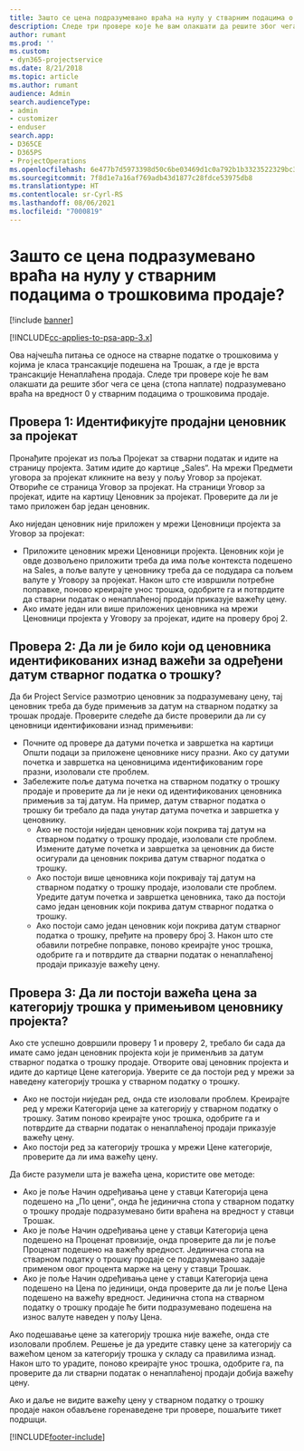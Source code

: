 ```yaml
---
title: Зашто се цена подразумевано враћа на нулу у стварним подацима о трошковима продаје?
description: Следе три провере које ће вам олакшати да решите због чега се цена подразумевано враћа на вредност 0 у стварним подацима о трошковима продаје.
author: rumant
ms.prod: ''
ms.custom:
- dyn365-projectservice
ms.date: 8/21/2018
ms.topic: article
ms.author: rumant
audience: Admin
search.audienceType:
- admin
- customizer
- enduser
search.app:
- D365CE
- D365PS
- ProjectOperations
ms.openlocfilehash: 6e477b7d5973398d50c6be03469d1c0a792b1b3323522329bc33cba755104968
ms.sourcegitcommit: 7f8d1e7a16af769adb43d1877c28fdce53975db8
ms.translationtype: HT
ms.contentlocale: sr-Cyrl-RS
ms.lasthandoff: 08/06/2021
ms.locfileid: "7000819"
---
```

# <a name="why-is-the-price-defaulting-to-zero-on-expense-sales-actuals"></a>Зашто се цена подразумевано враћа на нулу у стварним подацима о трошковима продаје?

[!include [banner](../includes/psa-now-project-operations.md)]

[!INCLUDE[cc-applies-to-psa-app-3.x](../includes/cc-applies-to-psa-app-3x.md)]

Ова најчешћа питања се односе на стварне податке о трошковима у којима је класа трансакције подешена на Трошак, а где је врста трансакције Ненаплаћена продаја. Следе три провере које ће вам олакшати да решите због чега се цена (стопа наплате) подразумевано враћа на вредност 0 у стварним подацима о трошковима продаје.

## <a name="check-1-identify-the-sales-price-list-for-project"></a>Провера 1: Идентификујте продајни ценовник за пројекат

Пронађите пројекат из поља Пројекат за стварни податак и идите на страницу пројекта. Затим идите до картице „Sales“. На мрежи Предмети уговора за пројекат кликните на везу у пољу Уговор за пројекат. Отвориће се страница Уговор за пројекат. На страници Уговор за пројекат, идите на картицу Ценовник за пројекат. Проверите да ли је тамо приложен бар један ценовник.

Ако ниједан ценовник није приложен у мрежи Ценовници пројекта за Уговор за пројекат:

- Приложите ценовник мрежи Ценовници пројекта. Ценовник који је овде дозвољено приложити треба да има поље контекста подешено на Sales, а поље валуте у ценовнику треба да се подудара са пољем валуте у Уговору за пројекат. Након што сте извршили потребне поправке, поново креирајте унос трошка, одобрите га и потврдите да стварни податак о ненаплаћеној продаји приказује важећу цену.
- Ако имате један или више приложених ценовника на мрежи Ценовници пројекта у Уговору за пројекат, идите на проверу број 2.

## <a name="check-2-are-any-of-the-price-lists-identified-above-valid-for-the-specific-date-of-the-expense-actual"></a>Провера 2: Да ли је било који од ценовника идентификованих изнад важећи за одређени датум стварног податка о трошку?

Да би Project Service размотрио ценовник за подразумевану цену, тај ценовник треба да буде примењив за датум на стварном податку за трошак продаје. Проверите следеће да бисте проверили да ли су ценовници идентификовани изнад примењиви:

- Почните од провере да датуми почетка и завршетка на картици Општи подаци за приложене ценовнике нису празни. Ако су датуми почетка и завршетка на ценовницима идентификованим горе празни, изоловали сте проблем. 
- Забележите поље датума почетка на стварном податку о трошку продаје и проверите да ли је неки од идентификованих ценовника примењив за тај датум. На пример, датум стварног податка о трошку би требало да пада унутар датума почетка и завршетка у ценовнику. 
    - Ако не постоји ниједан ценовник који покрива тај датум на стварном податку о трошку продаје, изоловали сте проблем. Измените датуме почетка и завршетка за ценовник да бисте осигурали да ценовник покрива датум стварног податка о трошку. 
    - Ако постоји више ценовника који покривају тај датум на стварном податку о трошку продаје, изоловали сте проблем. Уредите датум почетка и завршетка ценовника, тако да постоји само један ценовник који покрива датум стварног податка о трошку. 
    - Ако постоји само један ценовник који покрива датум стварног податка о трошку, пређите на проверу број 3.
Након што сте обавили потребне поправке, поново креирајте унос трошка, одобрите га и потврдите да стварни податак о ненаплаћеној продаји приказује важећу цену.

## <a name="check-3-is-there-a-valid-price-for-the-expense-category-in-the-applicable-project-price-list"></a>Провера 3: Да ли постоји важећа цена за категорију трошка у примењивом ценовнику пројекта? 

Ако сте успешно довршили проверу 1 и проверу 2, требало би сада да имате само један ценовник пројекта који је применљив за датум стварног податка о трошку продаје. Отворите овај ценовник пројекта и идите до картице Цене категорија. Уверите се да постоји ред у мрежи за наведену категорију трошка у стварном податку о трошку.
 
- Ако не постоји ниједан ред, онда сте изоловали проблем. Креирајте ред у мрежи Категорија цене за категорију у стварном податку о трошку. Затим поново креирајте унос трошка, одобрите га и потврдите да стварни податак о ненаплаћеној продаји приказује важећу цену. 
- Ако постоји ред за категорију трошка у мрежи Цене категорије, проверите да ли има важећу цену.

Да бисте разумели шта је важећа цена, користите ове методе:

- Ако је поље Начин одређивања цене у ставци Категорија цена подешено на „По цениׅ“, онда ће јединична стопа у стварном податку о трошку продаје подразумевано бити враћена на вредност у ставци Трошак.
- Ако је поље Начин одређивања цене у ставци Категорија цена подешено на Проценат провизије, онда проверите да ли је поље Проценат подешено на важећу вредност. Јединична стопа на стварном податку о трошку продаје се подразумевано задаје применом овог процента марже на цену у ставци Трошак.
- Ако је поље Начин одређивања цене у ставци Категорија цена подешено на Цена по јединици, онда проверите да ли је поље Цена подешено на важећу вредност. Јединична стопа на стварном податку о трошку продаје ће бити подразумевано подешена на износ валуте наведен у пољу Цена.

Ако подешавање цене за категорију трошка није важеће, онда сте изоловали проблем. Решење је да уредите ставку цене за категорију са важећом ценом за категорију трошка у складу са правилима изнад. Након што то урадите, поново креирајте унос трошка, одобрите га, па проверите да ли стварни податак о ненаплаћеној продаји добија важећу цену.

Ако и даље не видите важећу цену у стварном податку о трошку продаје након обављене горенаведене три провере, пошаљите тикет подршци.




[!INCLUDE[footer-include](../includes/footer-banner.md)]